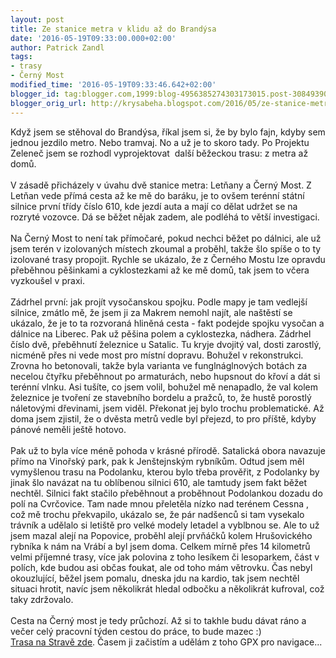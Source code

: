 ```yaml
---
layout: post
title: Ze stanice metra v klidu až do Brandýsa
date: '2016-05-19T09:33:00.000+02:00'
author: Patrick Zandl
tags:
- trasy
- Černý Most
modified_time: '2016-05-19T09:33:46.642+02:00'
blogger_id: tag:blogger.com,1999:blog-4956385274303173015.post-308493903911721558
blogger_orig_url: http://krysabeha.blogspot.com/2016/05/ze-stanice-metra-v-klidu-az-do-brandysa.html
---
```


Když jsem se stěhoval do Brandýsa, říkal jsem si, že by bylo fajn, kdyby sem jednou jezdilo metro. Nebo tramvaj. No a už je to skoro tady. Po Projektu Zeleneč jsem se rozhodl vyprojektovat &nbsp;další běžeckou trasu: z metra až domů.<br /><br />V zásadě přicházely v úvahu dvě stanice metra: Letňany a Černý Most. Z Letňan vede přímá cesta až ke mě do baráku, je to ovšem terénní státní silnice první třídy číslo 610, kde jezdí auta a mají co dělat udržet se na rozryté vozovce. Dá se běžet nějak zadem, ale podléhá to větší investigaci.<br /><br />Na Černý Most to není tak přímočaré, pokud nechci běžet po dálnici, ale už jsem terén v izolovaných místech zkoumal a proběhl, takže šlo spíše o to ty izolované trasy propojit. Rychle se ukázalo, že z Černého Mostu lze opravdu přeběhnou pěšinkami a cyklostezkami až ke mě domů, tak jsem to včera vyzkoušel v praxi.<br /><br />Zádrhel první: jak projít vysočanskou spojku. Podle mapy je tam vedlejší silnice, zmátlo mě, že jsem ji za Makrem nemohl najít, ale naštěstí se ukázalo, že je to ta rozvoraná hliněná cesta - fakt podejde spojku vysočan a dálnice na Liberec. Pak už pěšina polem a cyklostezka, nádhera. Zádrhel číslo dvě, přeběhnutí železnice u Satalic. Tu kryje dvojitý val, dosti zarostlý, nicméně přes ni vede most pro místní dopravu. Bohužel v rekonstrukci. Zrovna ho betonovali, takže byla varianta ve funglnáglnových botách za necelou čtyřku přeběhnout po armaturách, nebo hupsnout do křoví a dát si terénní vlnku. Asi tušíte, co jsem volil, bohužel mě nenapadlo, že val kolem železnice je tvoření ze stavebního bordelu a pražců, to, že hustě porostlý náletovými dřevinami, jsem viděl. Překonat jej bylo trochu problematické. Až doma jsem zjistil, že o dvěsta metrů vedle byl přejezd, to pro příště, kdyby pánové neměli ještě hotovo.<br /><br />Pak už to byla více méně pohoda v krásné přírodě. Satalická obora navazuje přímo na Vinořský park, pak k Jenštejnským rybníkům. Odtud jsem měl vymyšlenou trasu na Podolanku, kterou bylo třeba prověřit, z Podolanky by jinak šlo navázat na tu oblíbenou silnici 610, ale tamtudy jsem fakt běžet nechtěl. Silnici fakt stačilo přeběhnout a proběhnout Podolankou dozadu do polí na Cvrčovice. Tam nade mnou přeletěla nízko nad terénem Cessna , což mě trochu překvapilo, ukázalo se, že pár nadšenců si tam vysekalo trávník a udělalo si letiště pro velké modely letadel a vyblbnou se. Ale to už jsem mazal alejí na Popovice, proběhl alejí prvňáčků kolem Hrušovického rybníka k nám na Vrábí a byl jsem doma. Celkem mírně přes 14 kilometrů velmi příjemné trasy, více jak polovina z toho lesíkem či lesoparkem, část v polích, kde budou asi občas foukat, ale od toho mám větrovku. Čas nebyl okouzlující, běžel jsem pomalu, dneska jdu na kardio, tak jsem nechtěl situaci hrotit, navíc jsem několikrát hledal odbočku a několikrát kufroval, což taky zdržovalo.<br /><br />Cesta na Černý most je tedy průchozí. Až si to takhle budu dávat ráno a večer celý pracovní týden cestou do práce, to bude mazec :)<br /><a href="https://www.strava.com/activities/580307369">Trasa na Stravě zde</a>. Časem ji začistím a udělám z toho GPX pro navigace...